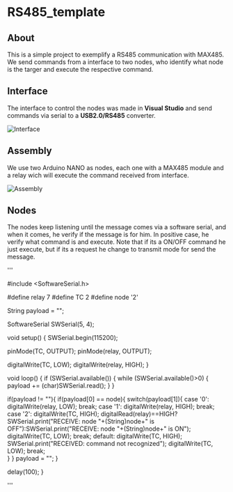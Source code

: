 # RS485_template

## About

This is a simple project to exemplify a RS485 communication with MAX485. We send commands from a interface to two nodes, who identify what node is the targer and execute the respective command.
 
## Interface

The interface to control the nodes was made in **Visual Studio** and send commands via serial to a **USB2.0/RS485** converter.
 
![Interface](https://github.com/JoaoLuizSevero/RS485_template/blob/main/assets/Interface.PNG)

## Assembly

We use two Arduino NANO as nodes, each one with a MAX485 module and a relay wich will execute the command received from interface.

![Assembly](https://github.com/JoaoLuizSevero/RS485_template/blob/main/assets/node.png)

## Nodes

The nodes keep listening until the message comes via a software serial, and when it comes, he verify if the message is for him. In positive case, he verify what command is and execute. Note that if its a ON/OFF command he just execute, but if its a request he change to transmit mode for send the message.

'''

#include <SoftwareSerial.h>

#define relay     7
#define TC        2
#define node      '2'

String payload = "";

SoftwareSerial SWSerial(5, 4);

void setup()
{
  SWSerial.begin(115200);

  pinMode(TC, OUTPUT);
  pinMode(relay, OUTPUT);
  
  digitalWrite(TC, LOW);
  digitalWrite(relay, HIGH); 
}

void loop()
{
  if (SWSerial.available())
  {
    while (SWSerial.available()>0)
    {
      payload += (char)SWSerial.read();
    }
  }
  
  if(payload != ""){
    if(payload[0] == node){
      switch(payload[1]){
        case '0':
          digitalWrite(relay, LOW);
          break;
        case '1':
          digitalWrite(relay, HIGH);
          break;
        case '2':
          digitalWrite(TC, HIGH);
          digitalRead(relay)==HIGH? SWSerial.print("RECEIVE: node "+(String)node+" is OFF"):SWSerial.print("RECEIVE: node "+(String)node+" is ON");
          digitalWrite(TC, LOW);
          break;
        default:
          digitalWrite(TC, HIGH);
          SWSerial.print("RECEIVED: command not recognized");
          digitalWrite(TC, LOW);
          break;        
      }
    }
    payload = "";
  }
  
  delay(100);
}

'''
